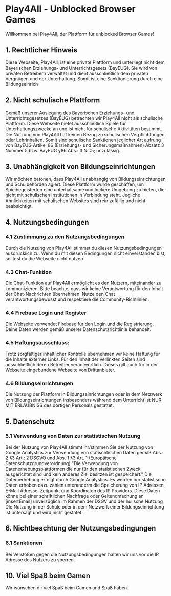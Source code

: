 # Play4All - Unblocked Browser Games
Willkommen bei Play4All, der Plattform für unblocked Browser Games!
## 1. Rechtlicher Hinweis
Diese Webseite, Play4All, ist eine private Plattform und unterliegt nicht dem Bayerischen Erziehungs- und Unterrichtsgesetz (BayEUG). Sie wird von privaten Betreibern verwaltet und dient ausschließlich dem privaten Vergnügen und der Unterhaltung. Somit ist eine Sanktionierung durch eine Bildungseinrich
## 2. Nicht schulische Plattform
Gemäß unserer Auslegung des Bayerischen Erziehungs- und Unterrichtsgesetzes (BayEUG) betrachten wir Play4All nicht als schulische Plattform. Diese Webseite bietet ausschließlich Spiele für Unterhaltungszwecke an und ist nicht für schulische Aktivitäten bestimmt. Die Nutzung von Play4All hat keinen Bezug zu schulischen Verpflichtungen oder Lehrinhalten. Somit sind schulische Sanktionen jeglicher Art aufrung von BayEUG Artikel 86 (Erziehungs- und Sicherungsmaßnahmen) Absatz 3 Nummer 5 bzw. BayEUG §86 Abs.: 3 Nr.:5; unzulässig. 
## 3. Unabhängigkeit von Bildungseinrichtungen
Wir möchten betonen, dass Play4All unabhängig von Bildungseinrichtungen und Schulbehörden agiert. Diese Plattform wurde geschaffen, um Spielbegeisterten eine unterhaltsame und lockere Umgebung zu bieten, die nicht mit schulischen Institutionen in Verbindung steht. Jegliche Ähnlichkeiten mit schulischen Websites sind rein zufällig und nicht beabsichtigt.
## 4. Nutzungsbedingungen
### 4.1 Zustimmung zu den Nutzungsbedingungen
Durch die Nutzung von Play4All stimmst du diesen Nutzungsbedingungen ausdrücklich zu. Wenn du mit diesen Bedingungen nicht einverstanden bist, solltest du die Webseite nicht nutzen.
### 4.3 Chat-Funktion
Die Chat-Funktion auf Play4All ermöglicht es den Nutzern, miteinander zu kommunizieren. Bitte beachte, dass wir keine Verantwortung für den Inhalt der Chat-Nachrichten übernehmen. Nutze den Chat verantwortungsbewusst und respektiere die Community-Richtlinien.
### 4.4 Firebase Login und Register
Die Webseite verwendet Firebase für den Login und die Registrierung. Deine Daten werden gemäß unserer Datenschutzrichtlinie behandelt.
### 4.5 Haftungsausschluss:
Trotz sorgfältiger inhaltlicher Kontrolle übernehmen wir keine Haftung für die Inhalte externer Links. Für den Inhalt der verlinkten Seiten sind ausschließlich deren Betreiber verantwortlich. Dieses gilt auch für in der Webseite eingebundene Webseite von Drittanbieter.
### 4.6 Bildungseinrichtungen
Die Nutzung der Plattform in Bildungseinrichtungen oder in dem Netzwerk von Bildungseinrichtungen insbesonders während dem Unterricht ist NUR MIT ERLAUBNISS des dortigen Personals gestattet. 
## 5. Datenschutz
### 5.1 Verwendung von Daten zur statistischen Nutzung
Bei der Nutzung von Play4All stimmt ihr/stimmen Sie der Nutzung von Google Analystics zur Verwendung von statischtischen Daten gemäß Abs.: 2 §3 Art.: 2 DSGVO und Abs. 1 §3 Art. 1 (Europäische Datenschutzgrundverordnung) "Die Verwendung von Datenerhebungsplattformen die nur für den statistischen Zweck ausgerichtet sind und kein anderes Ziel besitzen ist gespeichert." Die Datemerhebung erfolgt durch Google Analystics. Es werden nur statistische Daten erhoben dazu zählen unteranderm die Speicherung von IP Adressen, E-Mail Adresse, Zeitpunkt und Koordinaten des IP Providers. Diese Daten könne bei einer schriftlichen Nachfrage oder Geltendmachung an [insertEmail] unverzüglich im Rahmen der DSGV und der hulische Nutzung
DIe Nutzung in der Schule oder in dem Netzwerk einer Bildungseinrichtung ist untersagt und wird nicht gestatet.
## 6. Nichtbeachtung der Nutzungsbedingungen
### 6.1 Sanktionen
Bei Verstößen gegen die Nutzungsbedingungen halten wir uns vor die IP Adresse des Nutzers zu sperren. 
## 10. Viel Spaß beim Gamen
Wir wünschen dir viel Spaß beim Gamen und Spaß haben. 


